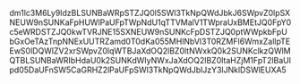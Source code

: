 dm1lc3M6Ly9ldzBLSUNBaWRpSTZJQ0l5SWl3TkNpQWdJbkJ6SWpvZ0lpSXNEUW9nSUNKaFpHUWlPaUFpTWpNdU1qTTVMalV1TWpraUxBMEtJQ0FpY0c5eWRDSTZJQ0kwTVRJNE15SXNEUW9nSUNKcFpDSTZJQ0ptWWpkbFpUbGxOeTAzTnpNNExUUTRZamd0T0dKa055MHlNbVl3T0RZMFl6WmxZallpTEEwS0lDQWlZV2xrSWpvZ0lqWTBJaXdOQ2lBZ0ltNWxkQ0k2SUNKclkzQWlMQTBLSUNBaWRIbHdaU0k2SUNKdWIyNWxJaXdOQ2lBZ0ltaHZjM1FpT2lBaUlpd05DaUFnSW5CaGRHZ2lPaUFpSWl3TkNpQWdJblJzY3lJNklDSWlEUXA5
